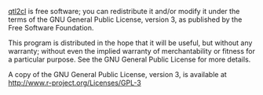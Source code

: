 [qtl2cl](https://github.com/rqtl/qtl2cl) is
free software; you can redistribute it and/or modify it under the
terms of the GNU General Public License, version 3, as published by
the Free Software Foundation.

This program is distributed in the hope that it will be useful, but
without any warranty; without even the implied warranty of
merchantability or fitness for a particular purpose.  See the GNU
General Public License for more details.

A copy of the GNU General Public License, version 3, is available at
<http://www.r-project.org/Licenses/GPL-3>
